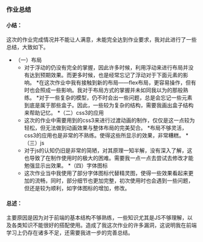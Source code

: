 ### 作业总结
#### 小结：  
这次的作业完成情况并不能让人满意，未能完全达到作业要求，我对此进行了一些总结，大致如下。  
* （一）布局
  * 对于浮动的仍没有完全的掌握，因此许多时候，利用浮动来进行布局并没有达到预期效果。而更多时候，也是经常忘记了浮动对于下面元素的影响。
  *在这次作业中我有接触到新的布局——flex布局，更容易操作，但有时也会照成一些影响。我对于布局方式的掌握并未如同我以为的那般熟练。
  *对于一些复杂的模型，仍不时会出一些问题，总是会忘记一些元素到底是属于那些盒子。因此，一些较为复杂的结构，需要我画出盒子结构来帮助记忆。
*（二）css3的应用  
  * 这次的作业中需要用到的css3来进行过渡动画的制作，仅仅是这一点较为轻松，但无法做到动画效果与整体布局的完美契合。
  *布局不够灵活，css3的应用也是非常的不熟练。使得这些所显示的效果，非常糟糕。
*（三）js  
  * 对于js的认知仍旧是非常的简陋，对其原理一知半解，没有深入了解，这也导致了在制作使用时的极大的困难。需要我一点一点去尝试去修改才能勉强显示出效果。
*（四）字体图标  
  * 这次作业当中我使用了部分字体图标代替精灵图，使得一些效果看起来更加的流畅，同时，部分细节也更加完整，初次使用时也会遇到一些问题，但还是较为顺利，如字体图标的增加，修改。



#### 总述：  
主要原因是因为对于前端的基本结构不够熟练，一些知识尤其是JS不够理解，以及各类知识不能很好的搭配使用。造成了我这次作业的许多漏洞，这说明我在前端学习上仍存在诸多不足，还需要我进一步的完善总结。
